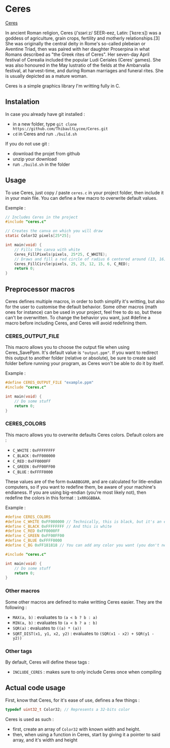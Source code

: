 # Ceres

[Ceres](https://en.wikipedia.org/wiki/Ceres_(mythology))

In ancient Roman religion, Ceres (/ˈsɪəriːz/ SEER-eez, Latin: [ˈkɛreːs]) was a goddess of agriculture, grain crops, fertility and motherly relationships.[3] She was originally the central deity in Rome's so-called plebeian or Aventine Triad, then was paired with her daughter Proserpina in what Romans described as "the Greek rites of Ceres". Her seven-day April festival of Cerealia included the popular Ludi Ceriales (Ceres' games). She was also honoured in the May lustratio of the fields at the Ambarvalia festival, at harvest-time, and during Roman marriages and funeral rites. She is usually depicted as a mature woman. 

Ceres is a simple graphics library I'm writting fully in C.

## Instalation

In case you already have git installed :

 - in a new folder, type `git clone https://github.com/ThibaultLycee/Ceres.git`
 - `cd` in Ceres and run `./build.sh`

If you do not use git :
 - download the projet from github
 - unzip your download
 - run `./build.sh` in the folder

## Usage

To use Ceres, just copy / paste `ceres.c` in your project folder, then include it in your main file. You can define a few macro to overwrite default values.

Exemple :
```c
// Includes Ceres in the project
#include "ceres.c"

// Creates the canva on which you will draw
static Color32 pixels[25*25];

int main(void) {
	// Fills the canva with white
	Ceres_FillPixels(pixels, 25*25, C_WHITE);
	// Draws and fill a red circle of radius 6 centered around (13, 16) -> pixels coordinate are 0-based
	Ceres_FillCircle(pixels, 25, 25, 12, 15, 6, C_RED);
	return 0;
}
```

## Preprocessor macros

Ceres defines multiple macros, in order to both simplify it's writting, but also for the user to customise the default behavior. Some other macros (math ones for instance) can be used in your project, feel free to do so, but these can't be overwritten.
To change the behavior you want, just #define a macro before including Ceres, and Ceres will avoid redefining them.

### CERES\_OUTPUT\_FILE

This macro allows you to choose the output file when using Ceres\_SavePpm. It's default value is `"output.ppm"`. If you want to redirect this output to another folder (relative or absolute), be sure to create said folder before running your program, as Ceres won't be able to do it by itself.

Example :
```c
#define CERES_OUTPUT_FILE "example.ppm"
#include "ceres.c"

int main(void) {
	// Do some stuff
	return 0;
}
```

### CERES\_COLORS

This macro allows you to overwrite defaults Ceres colors. Default colors are :
 - `C_WHITE` 	: `0xFFFFFFFF`
 - `C_BLACK` 	: `0xFF000000`
 - `C_RED`	: `0xFF0000FF`
 - `C_GREEN`	: `0xFF00FF00`
 - `C_BLUE`	: `0xFFFF0000`

These values are of the form `0xAABBGGRR`, and are calculated for litle-endian computers, so if you want to redefine them, be aware of your machine's endianess. If you are using big-endian (you're most likely not), then redefine the colors in this format : `1xRRGGBBAA`.

Example :
```c
#define CERES_COLORS
#define C_WHITE 0xFF000000 // Technically, this is black, but it's an exemple
#define C_BLACK 0xFFFFFFFF // And this is white
#define C_RED 0xFF0000FF
#define C_GREEN 0xFF00FF00
#define C_BLUE 0xFFFF0000
#define C_BG 0xFF181818 // You can add any color you want (you don't need to overwrite the CERES_COLORS macro for this)

#include "ceres.c"

int main(void) {
	// Do some stuff
	return 0;
}
```

### Other macros

Some other macros are defined to make writting Ceres easier. They are the following :
 - `MAX(a, b)`			: evaluates to `(a < b ? b : a)`
 - `MIN(a, b)` 			: evaluates to `(a < b ? a : b)`
 - `SQR(a)`			: evaluates to `((a) * (a))`
 - `SQRT_DIST(x1, y1, x2, y2)`	: evaluates to `(SQR(x1 - x2) + SQR(y1 - y2))`

### Other tags

By default, Ceres will define these tags :
 - `INCLUDE_CERES`	: makes sure to only include Ceres once when compiling

## Actual code usage

First, know that Ceres, for it's ease of use, defines a few things :
```c
typedef uint32_t Color32; // Represents a 32-bits color
```

Ceres is used as such :
 - first, create an array of `Color32` with known width and height.
 - then, when using a function in Ceres, start by giving it a pointer to said array, and it's width and height

